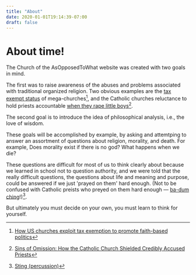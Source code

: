```yaml
---
title: "About"
date: 2020-01-01T19:14:39-07:00
draft: false
---
```


# About time!

The Church of the AsOpposedToWhat website was created with two goals
in mind.

The first was to raise awareness of the abuses and problems
associated with traditional organized religion. Two obvious examples
are the [tax exempt status](https://www.lsureveille.com/daily/opinion-churches-tax-exempt-status-abused-manipulated-for-political-gain/article_7af58f80-b12a-11e8-b512-174641cab06c.html) of mega-churches[^1], and the Catholic churches
reluctance to hold priests accountable [when they rape little
boys](https://en.wikipedia.org/wiki/Catholic_Church_sexual_abuse_cases)[^2].

The second goal is to introduce the idea of philosophical analysis,
i.e., the love of wisdom.

These goals will be accomplished by example, by asking and attemtping
to answer an assortment of questions about religion, morality, and
death. For example, Does morality exist if there is no god? What
happens when we die?

These questions are difficult for most of us to think clearly about
because we learned in school not to question authority, and we were
told that the really difficult questions, the questions about life
and meaning and purpose, could be answered if we just 'prayed on
them' hard enough. (Not to be confused with Catholic preists who
preyed on them hard enough &mdash; [ba-dum
ching](https://upload.wikimedia.org/wikipedia/commons/b/b4/Sting.ogg)!)[^3].

But ultimately you must decide on your own, you must learn to think
for yourself.

[^1]: [How US churches exploit tax exemption to promote faith-based politics](https://www.theguardian.com/commentisfree/2012/nov/20/us-churches-tax-exemption-faithbased-politics)

[^2]: [Sins of Omission: How the Catholic Church Shielded Credibly Accused Priests](https://www.propublica.org/article/dozens-of-catholic-priests-credibly-accused-of-abuse-found-work-abroad-some-with-the-churchs-blessing?token=d0bN47zStvHcmbER7GvkvKAYTIy9JN7t)

[^3]: [Sting (percussion)](https://en.wikipedia.org/wiki/Sting_(percussion))
